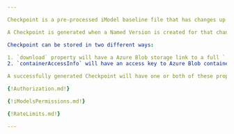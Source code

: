 ```yaml
---

Checkpoint is a pre-processed iModel baseline file that has changes up to a certain Changeset already applied and is stored on the server. This can be used to reduce number of Changesets needed to apply to get to a certain version of the iModel.

A Checkpoint is generated when a Named Version is created for that changeset.

Checkpoint can be stored in two different ways:

1. `download` property will have a Azure Blob storage link to a full `.bim` file that has changes applied up to the Changeset specified by `changesetIndex` and `changesetId` properties.
2. `containerAccessInfo` will have an access key to Azure Blob container that stores the Checkpoint in 4 MB blocks. **Important: This property should only be used by iTwin.js libraries.**

A successfully generated Checkpoint will have one or both of these properties.

{!Authorization.md!}

{!iModelsPermissions.md!}

{!RateLimits.md!}

---
```

